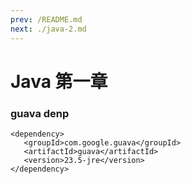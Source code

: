 ```yaml
---
prev: /README.md
next: ./java-2.md
---
```




# Java 第一章

### guava denp

```
<dependency>
   <groupId>com.google.guava</groupId>
   <artifactId>guava</artifactId>
   <version>23.5-jre</version>
</dependency>
```


